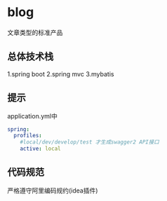 # blog
文章类型的标准产品

## 总体技术栈
1.spring boot
2.spring mvc
3.mybatis

## 提示
application.yml中
```yaml
spring:
  profiles:
    #local/dev/develop/test 才生成swagger2 API接口
    active: local
```

## 代码规范
严格遵守阿里编码规约(idea插件)